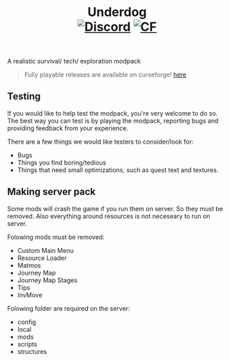 <!-- <p align="center"><img src="https://i.imgur.com/qzhnq6P.png" alt="Logo" width="400"></p> -->

<h1 align="center">Underdog  <br>
  <a href="https://discord.gg/NXNXmdBUk5"><img src="https://img.shields.io/discord/796443640381702145?label=discord&style=flat-square" alt="Discord"></a>
	<a href="https://www.curseforge.com/minecraft/mc-mods/create"><img src="http://cf.way2muchnoise.eu/399664.svg" alt="CF"></a><br><br>
</h1>

A realistic survival/  tech/ exploration modpack

> Fully playable releases are available on curseforge!
> [here](https://www.curseforge.com/minecraft/modpacks/underdog)


## Testing

If you would like to help test the modpack, you're very welcome to do so.
The best way you can test is by playing the modpack, reporting bugs and providing feedback from your experience.

There are a few things we would like testers to consider/look for:

-   Bugs
-   Things you find boring/tedious
-   Things that need small optimizations, such as quest text and textures.


## Making server pack

Some mods will crash the game if you run them on server. So they must be removed.
Also everything around resources is not neceseary to run on server.

Folowing mods must be removed:
- Custom Main Menu
- Resource Loader
- Matmos
- Journey Map
- Journey Map Stages
- Tips
- InvMove

Folowing folder are required on the server:
- config
- local
- mods
- scripts
- structures
